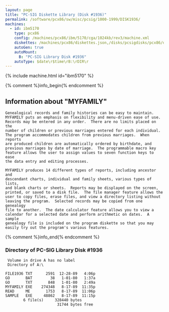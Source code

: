 ```yaml
---
layout: page
title: "PC-SIG Diskette Library (Disk #1936)"
permalink: /software/pcx86/sw/misc/pcsig/1000-1999/DISK1936/
machines:
  - id: ibm5170
    type: pcx86
    config: /machines/pcx86/ibm/5170/cga/1024kb/rev3/machine.xml
    diskettes: /machines/pcx86/diskettes.json,/disks/pcsigdisks/pcx86/diskettes.json
    autoGen: true
    autoMount:
      B: "PC-SIG Library Disk #1936"
    autoType: $date\r$time\rB:\rDIR\r
---
```


{% include machine.html id="ibm5170" %}

{% comment %}info_begin{% endcomment %}

## Information about "MYFAMILY"

    Genealogical records and family histories can be easy to maintain.
    MYFAMILY puts an emphasis on flexibility and menu-driven ease of use.
    Records may be entered in any order.  There are no limits placed on the
    number of children or previous marriages entered for each individual.
    The program accommodates children from previous marriages.  When reports
    are produced children are automatically ordered by birthdate, and
    previous marriages by date of marriage.  The programmable macro key
    feature allows the user to assign values to seven function keys to ease
    the data entry and editing processes.
    
    MYFAMILY produces 14 different types of reports, including ancestor and
    descendant charts, individual and family sheets, various types of lists,
    and blank charts or sheets.  Reports may be displayed on the screen,
    printed, or saved to a disk file.  The file manager feature allows the
    user to copy files, erase files, and view a directory listing without
    leaving the program.  Selected records may be copied from one genealogy
    file to another.  The date calculator feature allows you to view a
    calendar for a selected date and perform arithmetic on dates.  A sample
    genealogy file is included on the program diskette so that you may
    easily try out the program's various features.
{% comment %}info_end{% endcomment %}


### Directory of PC-SIG Library Disk #1936

     Volume in drive A has no label
     Directory of A:\

    FILE1936 TXT      2591  12-28-89   4:06p
    GO       BAT        38   1-01-80   1:37a
    GO       TXT       848   1-01-80   2:49a
    MYFAMILY EXE    274348   8-17-89  11:35p
    READ     ME       1753   8-17-89  11:06p
    SAMPLE   EXE     48862   8-17-89  11:15p
            6 file(s)     328440 bytes
                           31744 bytes free
